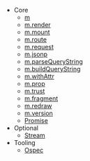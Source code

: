 - Core
	- [m](hyperscript.md)
	- [m.render](render.md)
	- [m.mount](mount.md)
	- [m.route](route.md)
	- [m.request](request.md)
	- [m.jsonp](jsonp.md)
	- [m.parseQueryString](parseQueryString.md)
	- [m.buildQueryString](buildQueryString.md)
	- [m.withAttr](withAttr.md)
	- [m.prop](prop.md)
	- [m.trust](trust.md)
	- [m.fragment](fragment.md)
	- [m.redraw](redraw.md)
	- [m.version](version.md)
	- [Promise](promise.md)
- Optional
	- [Stream](stream.md)
- Tooling
	- [Ospec](https://github.com/MithrilJS/mithril.js/blob/master/ospec)
